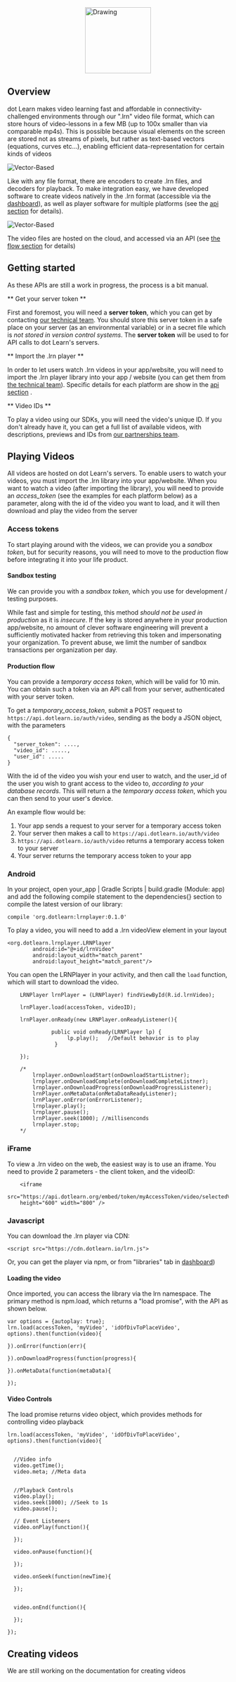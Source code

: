 
<img src="img/title.svg" alt="Drawing" style="height: 150px; display: block; margin: auto;"/>


## Overview

dot Learn makes video learning fast and affordable in connectivity-challenged environments through our ".lrn" video file format, which can store hours of video-lessons in a few MB (up to 100x smaller than via comparable mp4s).
This is possible because visual elements on the screen are stored not as streams of pixels, but rather as text-based vectors (equations, curves etc...), enabling efficient data-representation for certain kinds of videos

![Vector-Based](img/vector.svg)

Like with any file format, there are encoders to create .lrn files, and decoders for playback. To make integration easy, we have developed software to create videos natively in the .lrn format (accessible via the [dashboard](https://dashboard.dotlearn.io)), as well as player software for multiple platforms (see the [api section](#playing-videos) for details).

![Vector-Based](img/flow.svg)

The video files are hosted on the cloud, and accessed via an API (see [the flow section](#playing-videos) for details)

## Getting started

As these APIs are still a work in progress, the process is a bit manual.

** Get your server token **

First and foremost, you will need a **server token**, which you can get by contacting [our technical team](mailto:sam@dotlearn.org). You should store this server token in a safe place on your server (as an environmental variable) or in a secret file which is _not stored in version control systems_. The **server token** will be used to for API calls to dot Learn's servers.

** Import the .lrn player **

In order to let users watch .lrn videos in your app/website, you will need to import the .lrn player library into your app / website (you can get them from [the technical team](mailto:sam@dotlearn.org)). Specific details for each platform are show in the [api section](#playing-videos) .

** Video IDs **

To play a video using our SDKs, you will need the video's unique ID. If you don't already have it, you can get a full list of available videos, with descriptions, previews and IDs from [our partnerships team](mailto:tunde@dotlearn.org).


## Playing Videos

All videos are hosted on dot Learn's servers. To enable users to watch your videos, you must import the .lrn library into your app/website. When you want to watch a video (after importing the library), you will need to provide an _access_token_ (see the examples for each platform below) as a parameter, along with the id of the video you want to load, and it will then download and play the video from the server


### Access tokens

To start playing around with the videos, we can provide you a _sandbox token_, but for security reasons, you will need to move to the production flow before integrating it into your life product.


#### Sandbox testing

We can provide you with a _sandbox token_, which you use for development / testing purposes.


While fast and simple for testing, this method _should not be used in production_ as it is _insecure_. If the key is stored anywhere in your production app/website, no amount of clever software engineering will prevent a sufficiently motivated hacker from retrieving this token and impersonating your organization. To prevent abuse, we limit the number of sandbox transactions per organization per day.


#### Production flow

You can provide a _temporary access token_, which will be valid for 10 min. You can obtain such a token via an API call from your server, authenticated with your server token.

To get a _temporary_access_token_, submit a POST request to `https://api.dotlearn.io/auth/video`, sending as the body a JSON object, with the parameters

    {
      "server_token": ....,
      "video_id": .....,
      "user_id": .....
    }


With the id of the video you wish your end user to watch, and the user_id of the user you wish to grant access to the video to, _according to your database records_. This will return a the _temporary access token_, which you can then send to your user's device.

An example flow would be:

1. Your app sends a request to your server for a temporary access token
2. Your server then makes a call to `https://api.dotlearn.io/auth/video`
3. `https://api.dotlearn.io/auth/video` returns a temporary access token to your server
4. Your server returns the temporary access token to your app


### Android

In your project, open your_app | Gradle Scripts | build.gradle (Module: app) and add the following compile statement to the dependencies{} section to compile the latest version of our library:

    compile 'org.dotlearn:lrnplayer:0.1.0'

To play a video, you will need to add a .lrn videoView element in your layout

    <org.dotlearn.lrnplayer.LRNPlayer
            android:id="@+id/lrnVideo"
            android:layout_width="match_parent"
            android:layout_height="match_parent"/>


You can open the LRNPlayer in your activity, and then call the `load` function, which will start to download the video.

        LRNPlayer lrnPlayer = (LRNPlayer) findViewById(R.id.lrnVideo);

        lrnPlayer.load(accessToken, videoID);

        lrnPlayer.onReady(new LRNPlayer.onReadyListener(){

                  public void onReady(LRNPlayer lp) {
                       lp.play();   //Default behavior is to play
                   }

        });

        /*
            lrnplayer.onDownloadStart(onDownloadStartListner);
            lrnplayer.onDownloadComplete(onDownloadCompleteListner);
            lrnplayer.onDownloadProgress(onDownloadProgressListener);
            lrnPlayer.onMetaData(onMetaDataReadyListener);
            lrnPlayer.onError(onErrorListener);
            lrnplayer.play();
            lrnplayer.pause();
            lrnPlayer.seek(1000); //millisenconds
            lrnplayer.stop;
        */


### iFrame

To view a .lrn video on the web, the easiest way is to use an iframe. You need to provide 2 parameters - the client token, and the videoID:

        <iframe
        src="https://api.dotlearn.org/embed/token/myAccessToken/video/selectedVideoID"
        height="600" width="800" />



### Javascript

You can download the .lrn player via CDN:

    <script src="https://cdn.dotlearn.io/lrn.js">

Or, you can get the player via npm, or from "libraries" tab in [dashboard](https://dashboard.dotlearn.io))



#### Loading the video

Once imported, you can access the library via the lrn namespace. The primary method is npm.load, which returns a "load promise",
with the API as shown below.

    var options = {autoplay: true};
    lrn.load(accessToken, 'myVideo', 'idOfDivToPlaceVideo', options).then(function(video){

    }).onError(function(err){

    }).onDownloadProgress(function(progress){

    }).onMetaData(function(metaData){

    });


#### Video Controls

The load promise returns video object, which provides methods for controlling video playback

    lrn.load(accessToken, 'myVideo', 'idOfDivToPlaceVideo', options).then(function(video){


      //Video info
      video.getTime();
      video.meta; //Meta data


      //Playback Controls
      video.play();
      video.seek(1000); //Seek to 1s
      video.pause();

      // Event Listeners
      video.onPlay(function(){

      });

      video.onPause(function(){

      });

      video.onSeek(function(newTime){

      });


      video.onEnd(function(){

      });

    });

## Creating videos

We are still working on the documentation for creating videos



